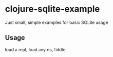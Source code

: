 # clojure-sqlite-example

Just small, simple examples for basic SQLite usage

## Usage

load a repl, load any ns, fiddle